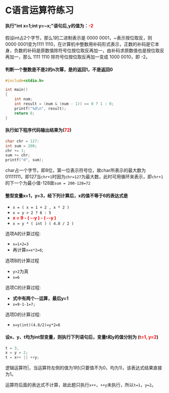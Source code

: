 # C语言运算符练习

#### 执行"int x=1;int y=~x;"语句后,y的值为：<font color=red>-2</font>

假设int占2个字节，那么1的二进制表示是 0000 0001，~表示按位取反，则 0000 0001变为1111 1110，在计算机中整数用补码形式表示，正数的补码是它本身，负数的补码是原数值除符号位按位取反再加一，由补码求原数值也是按位取反再加一，那么 1111 1110 除符号位按位取反再加一变成 1000 0010，即 -2。

#### 判断一个整数是不是2的n次幂，是的返回1，不是返回0

```C
#include<stdio.h>

int main()
{
	int num;
	int result = (num & (num - 1)) == 0 ? 1 : 0;
	printf("%d\n", result);
	return 0;
}
```

#### 执行如下程序代码输出结果为(<font color=red>72</font>)

```C
char chr = 127:
int sum = 200;
chr += 1;
sum += chr;
printf("d", sum);
```

char占一个字节，即8位，第一位表示符号位，故char所表示的最大数为01111111，即127当`chr+1`时因为`chr=127`为最大数，此时可用循环来表示，即`chr+1`的下一个为最小值-128故`sum = 200-128=72`

#### 整型变量x=1，y=3，经下列计算后，x的值不等于6的表达式是

- `x = ( x = 1 + 2 , x * 2 )`
- `x = y > 2 ? 6 : 5`
- **<font color=red>x = 9 - ( --y ) - ( --y )</font>**
- `x = y * ( int ) ( 4.8 / 2 )`

选项A的计算过程:
- `x=1+2=3`
- 再计算`x=x*2=6`;

选项B的计算过程
- `y>2`为真
- `x=6`

选项C的计算过程:
- **式中有两个--运算，最后y=1**
- `x=9-1-1=7;`

选项D的计算过程:
- `x=y(int)(4.8/2)=y*2=6`

#### 设x、y、t均为int型变量，则执行下列语句后，变量t和y的值分别为 (<font color=red>t=1, y=2</font>)

```C
t = 3,
x = y = 2;
t = x++ || ++y;
```

逻辑运算符|，当运算符左侧的值为1时(只要值不为0，均为1)，该表达式结果直接为1。

运算符后面的表达式不计算，故此题只执行`x++`，`++y`未执行，所以`t=1`，`y=2`。
